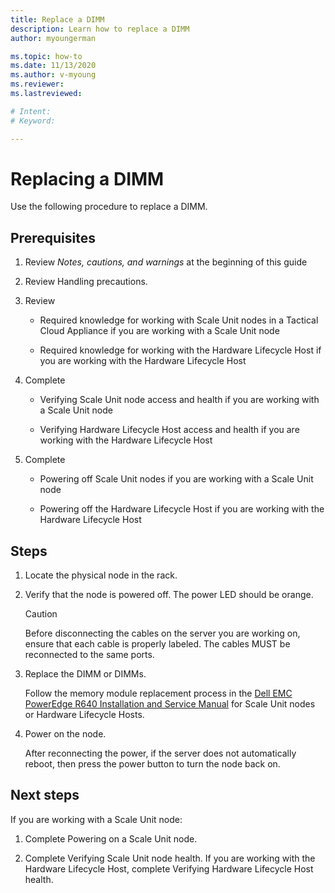 ```yaml
---
title: Replace a DIMM
description: Learn how to replace a DIMM
author: myoungerman

ms.topic: how-to
ms.date: 11/13/2020
ms.author: v-myoung
ms.reviewer: 
ms.lastreviewed: 

# Intent: 
# Keyword: 

---
```


# Replacing a DIMM

Use the following procedure to replace a DIMM.

## Prerequisites

1.  Review *Notes, cautions, and warnings* at the beginning of this
    guide

2.  Review Handling precautions.

3.  Review

    -   Required knowledge for working with Scale Unit nodes in a
        Tactical Cloud
        Appliance if you are working with a Scale Unit node

    -   Required knowledge for working with the Hardware Lifecycle
        Host if you are working with the Hardware Lifecycle Host

4.  Complete

    -   Verifying Scale Unit node access and health if you are working with a Scale Unit node

    -   Verifying Hardware Lifecycle Host access and
        health if you are working with the Hardware Lifecycle Host

5.  Complete

    -   Powering off Scale Unit nodes if you are working with a Scale Unit node

    -   Powering off the Hardware Lifecycle
        Host if
        you are working with the Hardware Lifecycle Host

## Steps

1.  Locate the physical node in the rack.

2.  Verify that the node is powered off. The power LED should be orange.

    > [!CAUTION]
    > Before disconnecting the cables on the server you are working on, ensure that each cable is properly labeled. The cables MUST be reconnected to the same ports.
    
3.  Replace the DIMM or DIMMs.

    Follow the memory module replacement process in the [Dell EMC
    PowerEdge R640 Installation and Service
    Manual](https://www.dell.com/support/manuals/us/en/04/poweredge-r640/per640_ism_pub/dell-emc-poweredge-r640-overview?guid=guid-f39be9ba-158c-45e3-b8b1-f07bb750d6d4)
    for Scale Unit nodes or Hardware Lifecycle Hosts.
    
4.  Power on the node.

    After reconnecting the power, if the server does not automatically
    reboot, then press the power button to turn the node back on.
    
## Next steps

If you are working with a Scale Unit node:

1.  Complete Powering on a Scale Unit
    node.

2.  Complete Verifying Scale Unit node
    health. If you are
    working with the Hardware Lifecycle Host, complete Verifying Hardware Lifecycle Host health.
    
